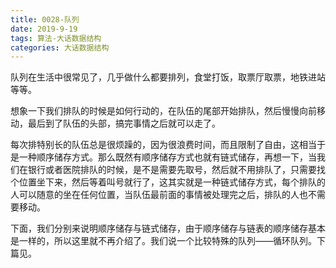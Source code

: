 ```yaml
---
title: 0028-队列
date: 2019-9-19
tags: 算法-大话数据结构
categories: 大话数据结构
---
```


队列在生活中很常见了，几乎做什么都要排列，食堂打饭，取票厅取票，地铁进站等等。

想象一下我们排队的时候是如何行动的，在队伍的尾部开始排队，然后慢慢向前移动，最后到了队伍的头部，搞完事情之后就可以走了。

每次排特别长的队伍总是很烦躁的，因为很浪费时间，而且限制了自由，这相当于是一种顺序储存方式。那么既然有顺序储存方式也就有链式储存，再想一下，当我们在银行或者医院排队的时候，是不是需要先取号，然后就不用排队了，只需要找个位置坐下来，然后等着叫号就行了，这其实就是一种链式储存方式，每个排队的人可以随意的坐在任何位置，当队伍最前面的事情被处理完之后，排队的人也不需要移动。

下面，我们分别来说明顺序储存与链式储存，由于顺序储存与链表的顺序储存基本是一样的，所以这里就不再介绍了。我们说一个比较特殊的队列——循环队列。下篇见。